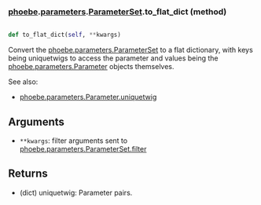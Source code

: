 ### [phoebe](phoebe.md).[parameters](phoebe.parameters.md).[ParameterSet](phoebe.parameters.ParameterSet.md).to_flat_dict (method)


```py

def to_flat_dict(self, **kwargs)

```



Convert the [phoebe.parameters.ParameterSet](phoebe.parameters.ParameterSet.md) to a flat dictionary, with
keys being uniquetwigs to access the parameter and values being the
[phoebe.parameters.Parameter](phoebe.parameters.Parameter.md) objects themselves.

See also:
* [phoebe.parameters.Parameter.uniquetwig](phoebe.parameters.Parameter.uniquetwig.md)

Arguments
----------
* `**kwargs`: filter arguments sent to
    [phoebe.parameters.ParameterSet.filter](phoebe.parameters.ParameterSet.filter.md)

Returns
--------
* (dict) uniquetwig: Parameter pairs.

